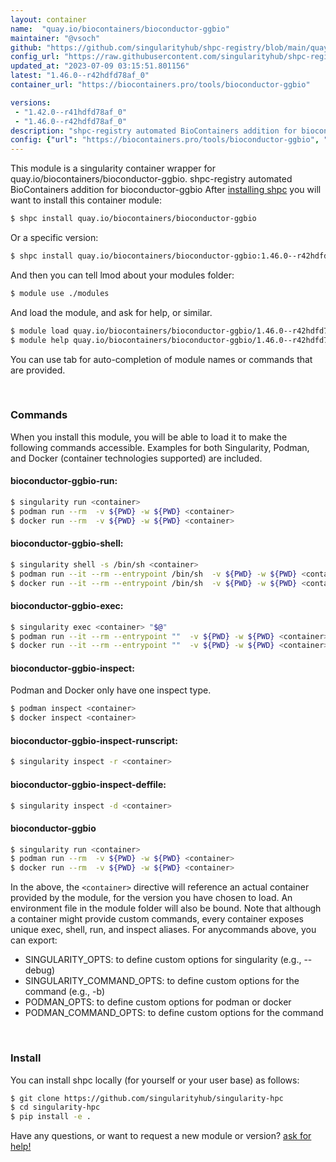 ```yaml
---
layout: container
name:  "quay.io/biocontainers/bioconductor-ggbio"
maintainer: "@vsoch"
github: "https://github.com/singularityhub/shpc-registry/blob/main/quay.io/biocontainers/bioconductor-ggbio/container.yaml"
config_url: "https://raw.githubusercontent.com/singularityhub/shpc-registry/main/quay.io/biocontainers/bioconductor-ggbio/container.yaml"
updated_at: "2023-07-09 03:15:51.801156"
latest: "1.46.0--r42hdfd78af_0"
container_url: "https://biocontainers.pro/tools/bioconductor-ggbio"

versions:
 - "1.42.0--r41hdfd78af_0"
 - "1.46.0--r42hdfd78af_0"
description: "shpc-registry automated BioContainers addition for bioconductor-ggbio"
config: {"url": "https://biocontainers.pro/tools/bioconductor-ggbio", "maintainer": "@vsoch", "description": "shpc-registry automated BioContainers addition for bioconductor-ggbio", "latest": {"1.46.0--r42hdfd78af_0": "sha256:bf0884ee65c46ac652a6f34a212b7ee5bad4ba03c91daee6b095fc7e80c7ebf1"}, "tags": {"1.42.0--r41hdfd78af_0": "sha256:61e99f5247749f67e252a814ba5bf0febb433f98244a766217ea1bff813efd2c", "1.46.0--r42hdfd78af_0": "sha256:bf0884ee65c46ac652a6f34a212b7ee5bad4ba03c91daee6b095fc7e80c7ebf1"}, "docker": "quay.io/biocontainers/bioconductor-ggbio"}
---
```


This module is a singularity container wrapper for quay.io/biocontainers/bioconductor-ggbio.
shpc-registry automated BioContainers addition for bioconductor-ggbio
After [installing shpc](#install) you will want to install this container module:


```bash
$ shpc install quay.io/biocontainers/bioconductor-ggbio
```

Or a specific version:

```bash
$ shpc install quay.io/biocontainers/bioconductor-ggbio:1.46.0--r42hdfd78af_0
```

And then you can tell lmod about your modules folder:

```bash
$ module use ./modules
```

And load the module, and ask for help, or similar.

```bash
$ module load quay.io/biocontainers/bioconductor-ggbio/1.46.0--r42hdfd78af_0
$ module help quay.io/biocontainers/bioconductor-ggbio/1.46.0--r42hdfd78af_0
```

You can use tab for auto-completion of module names or commands that are provided.

<br>

### Commands

When you install this module, you will be able to load it to make the following commands accessible.
Examples for both Singularity, Podman, and Docker (container technologies supported) are included.

#### bioconductor-ggbio-run:

```bash
$ singularity run <container>
$ podman run --rm  -v ${PWD} -w ${PWD} <container>
$ docker run --rm  -v ${PWD} -w ${PWD} <container>
```

#### bioconductor-ggbio-shell:

```bash
$ singularity shell -s /bin/sh <container>
$ podman run --it --rm --entrypoint /bin/sh  -v ${PWD} -w ${PWD} <container>
$ docker run --it --rm --entrypoint /bin/sh  -v ${PWD} -w ${PWD} <container>
```

#### bioconductor-ggbio-exec:

```bash
$ singularity exec <container> "$@"
$ podman run --it --rm --entrypoint ""  -v ${PWD} -w ${PWD} <container> "$@"
$ docker run --it --rm --entrypoint ""  -v ${PWD} -w ${PWD} <container> "$@"
```

#### bioconductor-ggbio-inspect:

Podman and Docker only have one inspect type.

```bash
$ podman inspect <container>
$ docker inspect <container>
```

#### bioconductor-ggbio-inspect-runscript:

```bash
$ singularity inspect -r <container>
```

#### bioconductor-ggbio-inspect-deffile:

```bash
$ singularity inspect -d <container>
```



#### bioconductor-ggbio

```bash
$ singularity run <container>
$ podman run --rm  -v ${PWD} -w ${PWD} <container>
$ docker run --rm  -v ${PWD} -w ${PWD} <container>
```


In the above, the `<container>` directive will reference an actual container provided
by the module, for the version you have chosen to load. An environment file in the
module folder will also be bound. Note that although a container
might provide custom commands, every container exposes unique exec, shell, run, and
inspect aliases. For anycommands above, you can export:

 - SINGULARITY_OPTS: to define custom options for singularity (e.g., --debug)
 - SINGULARITY_COMMAND_OPTS: to define custom options for the command (e.g., -b)
 - PODMAN_OPTS: to define custom options for podman or docker
 - PODMAN_COMMAND_OPTS: to define custom options for the command

<br>

### Install

You can install shpc locally (for yourself or your user base) as follows:

```bash
$ git clone https://github.com/singularityhub/singularity-hpc
$ cd singularity-hpc
$ pip install -e .
```

Have any questions, or want to request a new module or version? [ask for help!](https://github.com/singularityhub/singularity-hpc/issues)